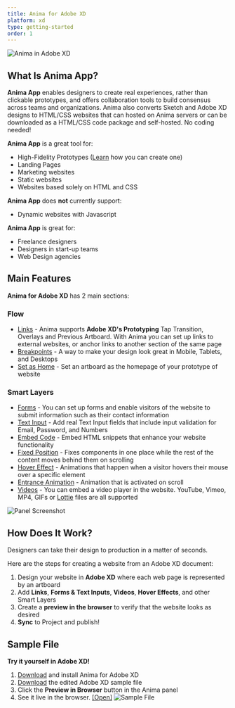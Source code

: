 ```yaml
---
title: Anima for Adobe XD
platform: xd
type: getting-started
order: 1
---
```

![Anima in Adobe XD](https://p46.f4.n0.cdn.getcloudapp.com/items/bLue0DkO/Adobe%20XD%20cover.png?v=29aac13b7effc6098ba0c4a2e60c6170)

## What Is Anima App?

**Anima App** enables designers to create real experiences, rather than clickable prototypes, and offers collaboration tools to build consensus across teams and organizations. Anima also converts Sketch and Adobe XD designs to HTML/CSS websites that can hosted on Anima servers or can be downloaded as a HTML/CSS code package and self-hosted. No coding needed!

 
**Anima App** is a great tool for:

 * High-Fidelity Prototypes ([Learn](https://medium.com/@AnimaApp/how-to-create-a-high-fidelity-prototype-with-adobe-xd-cee46a9fd206 "Medium Article" ) how you can create one)
 * Landing Pages
 * Marketing websites
 * Static websites
 * Websites based solely on HTML and CSS

**Anima App** does **not** currently support:

* Dynamic websites with Javascript

**Anima App** is great for:

 * Freelance designers
 * Designers in start-up teams
 * Web Design agencies



## Main Features

**Anima for Adobe XD** has 2 main sections:

### **Flow** 
-  [Links](/v3/adobe-xd/prototype/links.html) - Anima supports **Adobe XD's Prototyping** Tap Transition, Overlays and Previous Artboard.  With Anima you can set up links to external websites, or anchor links to another section of the same page
-  [Breakpoints](/v3/adobe-xd/prototype/breakpoints.html) - A way to make your design look great in Mobile, Tablets, and Desktops
-  [Set as Home](/v3/adobe-xd/prototype/home.html) - Set an artboard as the homepage of your prototype of website
  
### **Smart Layers**
- [Forms](/v3/adobe-xd/prototype/forms.html) - You can set up forms and enable visitors of the website to submit information such as their contact information
- [Text Input](/v3/adobe-xd/prototype/forms.html) - Add real Text Input fields that include input validation for Email, Password, and Numbers
- [Embed Code](/v3/adobe-xd/prototype/embed-code.html) - Embed HTML snippets that enhance your website functionality
- [Fixed Position](/v3/adobe-xd/prototype/fixed-position.html) - Fixes components in one place while the rest of the content moves behind them on scrolling
- [Hover Effect](/v3/adobe-xd/prototype/hover.html) - Animations that happen when a visitor hovers their mouse over a specific element
- [Entrance Animation](/v3/adobe-xd/prototype/entrance-animation.html) - Animation that is activated on scroll
- [Videos](/v3/adobe-xd/prototype/videos.html) - You can embed a video player in the website. YouTube, Vimeo, MP4, GIFs or [Lottie](https://lottiefiles.com/) files are all supported

![Panel Screenshot](https://p46.f4.n0.cdn.getcloudapp.com/items/2NuX0RPB/Anima%20XD%20Panel%402x.png?v=8c2c6e66be89be7567630ad7bd74179e "Anima Flow and Smart Layer features" )


## How Does It Work?

Designers can take their design to production in a matter of seconds.

Here are the steps for creating a website from an Adobe XD document:

1. Design your website in **Adobe XD** where each web page is represented by an artboard
2. Add **Links**, **Forms & Text Inputs**, **Videos**, **Hover Effects**, and other Smart Layers
3. Create a **preview in the browser** to verify that the website looks as desired
4. **Sync** to Project and publish!

## Sample File

**Try it yourself in Adobe XD!**

1. [Download](https://xd.adobelanding.com/en/xd-plugin-download/?pluginId=542412cd "Download Anima for Adobe XD" ) and install Anima for Adobe XD
2. [Download](https://www.dropbox.com/s/lglvhqrm173wlaw/Anima-XD%20prototype%20%5BFoodies%5D.xd?dl=0 "Download Sample File") the edited Adobe XD sample file
3. Click the **Preview in Browser** button in the Anima panel
4.  See it live in the browser. [[Open]](https://anima-xd-foodies.animaapp.io "Open Anima XD Prototype in the browser")
![Sample File](https://p46.f4.n0.cdn.getcloudapp.com/items/DOu8pkQ1/Demo%20File%20Preview.png?v=88ad1479bd33770b5238d2a10228b83f)
